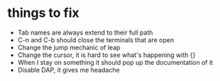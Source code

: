 # things to fix

- Tab names are always extend to their full path
- C-n and C-b should close the terminals that are open
- Change the jump mechanic of leap
- Change the cursor, it is hard to see what's happening with {}
- When I stay on something it should pop up the documentation of it
- Disable DAP, it gives me headache
